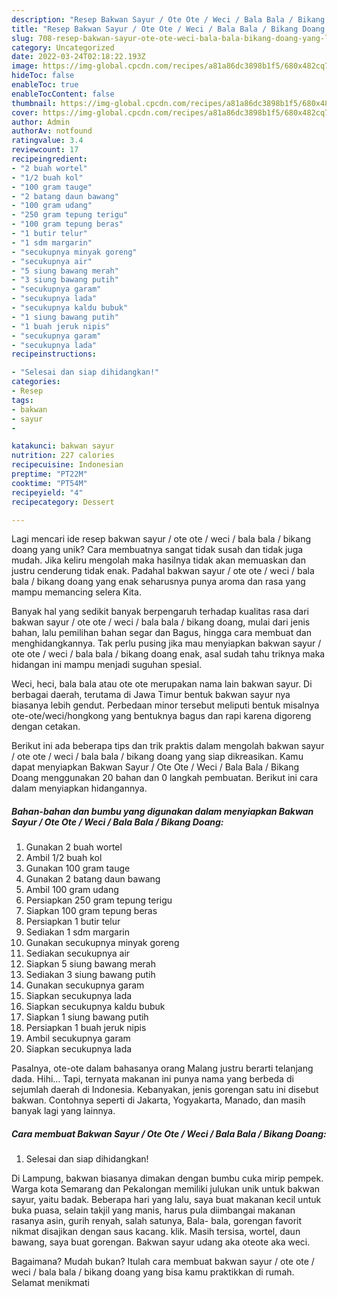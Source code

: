 ```yaml
---
description: "Resep Bakwan Sayur / Ote Ote / Weci / Bala Bala / Bikang Doang yang Lezat Sekali"
title: "Resep Bakwan Sayur / Ote Ote / Weci / Bala Bala / Bikang Doang yang Lezat Sekali"
slug: 708-resep-bakwan-sayur-ote-ote-weci-bala-bala-bikang-doang-yang-lezat-sekali
category: Uncategorized
date: 2022-03-24T02:18:22.193Z
image: https://img-global.cpcdn.com/recipes/a81a86dc3898b1f5/680x482cq70/bakwan-sayur-ote-ote-weci-bala-bala-bikang-doang-foto-resep-utama.jpg
hideToc: false
enableToc: true
enableTocContent: false
thumbnail: https://img-global.cpcdn.com/recipes/a81a86dc3898b1f5/680x482cq70/bakwan-sayur-ote-ote-weci-bala-bala-bikang-doang-foto-resep-utama.jpg
cover: https://img-global.cpcdn.com/recipes/a81a86dc3898b1f5/680x482cq70/bakwan-sayur-ote-ote-weci-bala-bala-bikang-doang-foto-resep-utama.jpg
author: Admin
authorAv: notfound
ratingvalue: 3.4
reviewcount: 17
recipeingredient:
- "2 buah wortel"
- "1/2 buah kol"
- "100 gram tauge"
- "2 batang daun bawang"
- "100 gram udang"
- "250 gram tepung terigu"
- "100 gram tepung beras"
- "1 butir telur"
- "1 sdm margarin"
- "secukupnya minyak goreng"
- "secukupnya air"
- "5 siung bawang merah"
- "3 siung bawang putih"
- "secukupnya garam"
- "secukupnya lada"
- "secukupnya kaldu bubuk"
- "1 siung bawang putih"
- "1 buah jeruk nipis"
- "secukupnya garam"
- "secukupnya lada"
recipeinstructions:

- "Selesai dan siap dihidangkan!"
categories:
- Resep
tags:
- bakwan
- sayur
- 

katakunci: bakwan sayur  
nutrition: 227 calories
recipecuisine: Indonesian
preptime: "PT22M"
cooktime: "PT54M"
recipeyield: "4"
recipecategory: Dessert

---
```





Lagi mencari ide resep bakwan sayur / ote ote / weci / bala bala / bikang doang yang unik? Cara membuatnya sangat tidak susah dan tidak juga mudah. Jika keliru mengolah maka hasilnya tidak akan memuaskan dan justru cenderung tidak enak. Padahal bakwan sayur / ote ote / weci / bala bala / bikang doang yang enak seharusnya punya aroma dan rasa yang mampu memancing selera Kita.





Banyak hal yang sedikit banyak berpengaruh terhadap kualitas rasa dari bakwan sayur / ote ote / weci / bala bala / bikang doang, mulai dari jenis bahan, lalu pemilihan bahan segar dan Bagus, hingga cara membuat dan menghidangkannya. Tak perlu pusing jika mau menyiapkan bakwan sayur / ote ote / weci / bala bala / bikang doang enak,      asal sudah tahu triknya maka hidangan ini mampu menjadi suguhan spesial.














Weci, heci, bala bala atau ote ote merupakan nama lain bakwan sayur. Di berbagai daerah, terutama di Jawa Timur bentuk bakwan sayur nya biasanya lebih gendut. Perbedaan minor tersebut meliputi bentuk misalnya ote-ote/weci/hongkong yang bentuknya bagus dan rapi karena digoreng dengan cetakan.






Berikut ini ada beberapa tips dan trik praktis dalam mengolah bakwan sayur / ote ote / weci / bala bala / bikang doang yang siap dikreasikan. Kamu dapat menyiapkan Bakwan Sayur / Ote Ote / Weci / Bala Bala / Bikang Doang menggunakan 20 bahan dan 0 langkah pembuatan. Berikut ini cara dalam menyiapkan hidangannya.

<!--inarticleads1-->

##### Bahan-bahan dan bumbu yang digunakan dalam menyiapkan Bakwan Sayur / Ote Ote / Weci / Bala Bala / Bikang Doang:

1. Gunakan 2 buah wortel
1. Ambil 1/2 buah kol
1. Gunakan 100 gram tauge
1. Gunakan 2 batang daun bawang
1. Ambil 100 gram udang
1. Persiapkan 250 gram tepung terigu
1. Siapkan 100 gram tepung beras
1. Persiapkan 1 butir telur
1. Sediakan 1 sdm margarin
1. Gunakan secukupnya minyak goreng
1. Sediakan secukupnya air
1. Siapkan 5 siung bawang merah
1. Sediakan 3 siung bawang putih
1. Gunakan secukupnya garam
1. Siapkan secukupnya lada
1. Siapkan secukupnya kaldu bubuk
1. Siapkan 1 siung bawang putih
1. Persiapkan 1 buah jeruk nipis
1. Ambil secukupnya garam
1. Siapkan secukupnya lada


Pasalnya, ote-ote dalam bahasanya orang Malang justru berarti telanjang dada. Hihi… Tapi, ternyata makanan ini punya nama yang berbeda di sejumlah daerah di Indonesia. Kebanyakan, jenis gorengan satu ini disebut bakwan. Contohnya seperti di Jakarta, Yogyakarta, Manado, dan masih banyak lagi yang lainnya. 

<!--inarticleads2-->

##### Cara membuat Bakwan Sayur / Ote Ote / Weci / Bala Bala / Bikang Doang:


1. Selesai dan siap dihidangkan!

Di Lampung, bakwan biasanya dimakan dengan bumbu cuka mirip pempek. Warga kota Semarang dan Pekalongan memiliki julukan unik untuk bakwan sayur, yaitu badak. Beberapa hari yang lalu, saya buat makanan kecil untuk buka puasa, selain takjil yang manis, harus pula diimbangai makanan rasanya asin, gurih renyah, salah satunya, Bala- bala, gorengan favorit nikmat disajikan dengan saus kacang. klik. Masih tersisa, wortel, daun bawang, saya buat gorengan. Bakwan sayur udang aka oteote aka weci. 

Bagaimana? Mudah bukan? Itulah cara membuat bakwan sayur / ote ote / weci / bala bala / bikang doang yang bisa kamu praktikkan di rumah. Selamat menikmati

